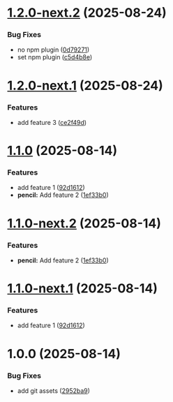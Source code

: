 # [1.2.0-next.2](https://github.com/phanuwatph/semantic-release-test/compare/v1.2.0-next.1...v1.2.0-next.2) (2025-08-24)


### Bug Fixes

* no npm plugin ([0d79271](https://github.com/phanuwatph/semantic-release-test/commit/0d79271c70fe4a160f7aae5d4a124b0a8722ed58))
* set npm plugin ([c5d4b8e](https://github.com/phanuwatph/semantic-release-test/commit/c5d4b8e4be23252360469e8db7e62287251fa98f))

# [1.2.0-next.1](https://github.com/phanuwatph/semantic-release-test/compare/v1.1.0...v1.2.0-next.1) (2025-08-24)


### Features

* add feature 3 ([ce2f49d](https://github.com/phanuwatph/semantic-release-test/commit/ce2f49dbd397866cd24abb79eef50ba1f9a868cb))

# [1.1.0](https://github.com/phanuwatph/semantic-release-test/compare/v1.0.0...v1.1.0) (2025-08-14)


### Features

* add feature 1 ([92d1612](https://github.com/phanuwatph/semantic-release-test/commit/92d1612f7d9892c2d87e14f4d37825739e168b4b))
* **pencil:** Add feature 2 ([1ef33b0](https://github.com/phanuwatph/semantic-release-test/commit/1ef33b0fd67c53401a24eec39873d08b48371d2a))

# [1.1.0-next.2](https://github.com/phanuwatph/semantic-release-test/compare/v1.1.0-next.1...v1.1.0-next.2) (2025-08-14)


### Features

* **pencil:** Add feature 2 ([1ef33b0](https://github.com/phanuwatph/semantic-release-test/commit/1ef33b0fd67c53401a24eec39873d08b48371d2a))

# [1.1.0-next.1](https://github.com/phanuwatph/semantic-release-test/compare/v1.0.0...v1.1.0-next.1) (2025-08-14)


### Features

* add feature 1 ([92d1612](https://github.com/phanuwatph/semantic-release-test/commit/92d1612f7d9892c2d87e14f4d37825739e168b4b))

# 1.0.0 (2025-08-14)


### Bug Fixes

* add git assets ([2952ba9](https://github.com/phanuwatph/semantic-release-test/commit/2952ba9b619517e9566f10f286760183449e3dd4))
